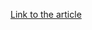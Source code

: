 [Link to the article](https://home.treasury.gov/policy-issues/financial-sanctions/recent-actions/20210921)
